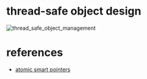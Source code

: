 # thread-safe object design

![thread_safe_object_management](https://github.com/lolyu/aoi/assets/35479537/19ff6c61-2bf4-416a-a771-af0ba0606dc9)

# references
* [atomic smart pointers](https://www.modernescpp.com/index.php/atomic-smart-pointers/)
